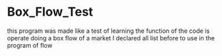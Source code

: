 # Box_Flow_Test
this program was made like a test of learning
the function of the code is operate doing a box flow of a market
I declared all list before to use in the program of flow
